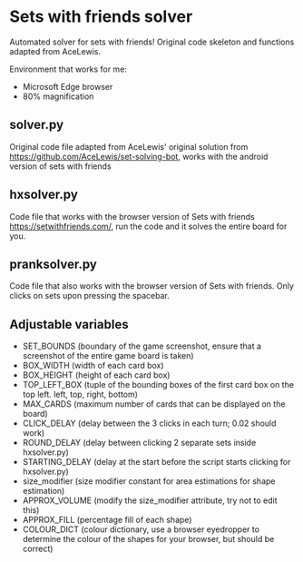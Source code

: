 # Sets with friends solver
Automated solver for sets with friends! Original code skeleton and functions adapted from AceLewis.

Environment that works for me:
- Microsoft Edge browser
- 80% magnification

## solver.py
Original code file adapted from AceLewis' original solution from https://github.com/AceLewis/set-solving-bot, works with the android version of sets with friends

## hxsolver.py
Code file that works with the browser version of Sets with friends https://setwithfriends.com/, run the code and it solves the entire board for you.

## pranksolver.py
Code file that also works with the browser version of Sets with friends. Only clicks on sets upon pressing the spacebar.

## Adjustable variables
- SET_BOUNDS (boundary of the game screenshot, ensure that a screenshot of the entire game board is taken)
- BOX_WIDTH (width of each card box)
- BOX_HEIGHT (height of each card box)
- TOP_LEFT_BOX (tuple of the bounding boxes of the first card box on the top left. left, top, right, bottom)
- MAX_CARDS (maximum number of cards that can be displayed on the board)
- CLICK_DELAY (delay between the 3 clicks in each turn; 0.02 should work)
- ROUND_DELAY (delay between clicking 2 separate sets inside hxsolver.py)
- STARTING_DELAY (delay at the start before the script starts clicking for hxsolver.py)
- size_modifier (size modifier constant for area estimations for shape estimation)
- APPROX_VOLUME (modify the size_modifier attribute, try not to edit this)
- APPROX_FILL (percentage fill of each shape)
- COLOUR_DICT (colour dictionary, use a browser eyedropper to determine the colour of the shapes for your browser, but should be correct)
